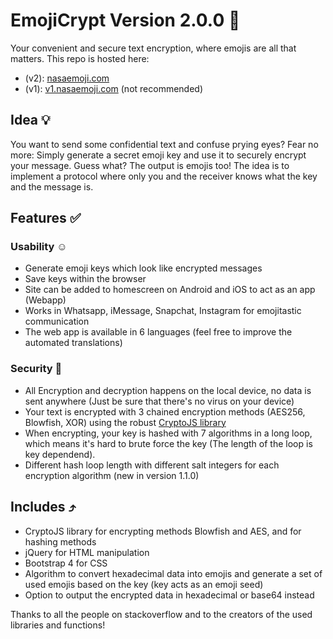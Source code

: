 # EmojiCrypt Version 2.0.0 🌈

Your convenient and secure text encryption, where emojis are all that matters.
This repo is hosted here:

- (v2): [nasaemoji.com](https://nasaemoji.com)
- (v1): [v1.nasaemoji.com](https://v1.nasaemoji.com) (not recommended)

## Idea 💡

You want to send some confidential text and confuse prying eyes?
Fear no more: Simply generate a secret emoji key and use it to securely encrypt your message.
Guess what? The output is emojis too!
The idea is to implement a protocol where only you and the receiver knows what the key and the message is.

## Features ✅

### Usability ☺️

- Generate emoji keys which look like encrypted messages
- Save keys within the browser
- Site can be added to homescreen on Android and iOS to act as an app (Webapp)
- Works in Whatsapp, iMessage, Snapchat, Instagram for emojitastic communication
- The web app is available in 6 languages (feel free to improve the automated translations)

### Security 🔐

- All Encryption and decryption happens on the local device, no data is sent anywhere (Just be sure that there's no virus on your device)
- Your text is encrypted with 3 chained encryption methods (AES256, Blowfish, XOR) using the robust [CryptoJS library]( https://cryptojs.gitbook.io/docs)
- When encrypting, your key is hashed with 7 algorithms in a long loop, which means it's hard to brute force the key (The length of the loop is key dependend).
- Different hash loop length with different salt integers for each encryption algorithm (new in version 1.1.0)

## Includes ⤴️

- CryptoJS library for encrypting methods Blowfish and AES, and for hashing methods
- jQuery for HTML manipulation
- Bootstrap 4 for CSS
- Algorithm to convert hexadecimal data into emojis and generate a set of used emojis based on the key (key acts as an emoji seed)
- Option to output the encrypted data in hexadecimal or base64 instead

Thanks to all the people on stackoverflow and to the creators of the used libraries and functions!
